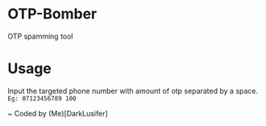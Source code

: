 # OTP-Bomber
OTP spamming tool

# Usage
Input the targeted phone number with amount of otp separated by a space.<br>
   `Eg: 07123456789 100`

~ Coded by (Me)[DarkLusifer]
